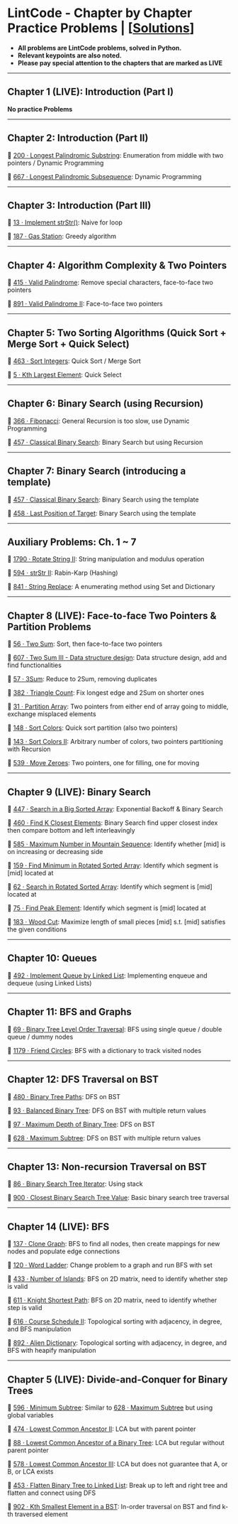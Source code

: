 # LintCode - Chapter by Chapter Practice Problems | [[Solutions](https://github.com/BrandonBian/LeetCode-Notes/blob/main/problems-and-solutions/LintCode/chapter-by-chapter-solutions.md)]
- **All problems are LintCode problems, solved in Python.**
- **Relevant keypoints are also noted.**
- **Please pay special attention to the chapters that are marked as LIVE**

---

## Chapter 1 (LIVE): Introduction (Part I)
**No practice Problems**

---

## Chapter 2: Introduction (Part II)

:orange_book: [200 · Longest Palindromic Substring](https://www.lintcode.com/problem/200/): Enumeration from middle with two pointers / Dynamic Programming

:orange_book: [667 · Longest Palindromic Subsequence](https://www.lintcode.com/problem/667/): Dynamic Programming

---

## Chapter 3: Introduction (Part III)

:green_book: [13 · Implement strStr()](https://www.lintcode.com/problem/13/): Naive for loop

:orange_book: [187 · Gas Station](https://www.lintcode.com/problem/187/): Greedy algorithm

---

## Chapter 4: Algorithm Complexity & Two Pointers

:orange_book: [415 · Valid Palindrome](https://www.lintcode.com/problem/415/): Remove special characters, face-to-face two pointers

:orange_book: [891 · Valid Palindrome II](https://www.lintcode.com/problem/891/): Face-to-face two pointers

---

## Chapter 5: Two Sorting Algorithms (Quick Sort + Merge Sort + Quick Select)

:green_book: [463 · Sort Integers](https://www.lintcode.com/problem/463/): Quick Sort / Merge Sort

:orange_book: [5 · Kth Largest Element](https://www.lintcode.com/problem/5/description): Quick Select

---

## Chapter 6: Binary Search (using Recursion)

:green_book: [366 · Fibonacci](https://www.lintcode.com/problem/366/): General Recursion is too slow, use Dynamic Programming

:green_book: [457 · Classical Binary Search](https://www.lintcode.com/problem/457/): Binary Search but using Recursion

---

## Chapter 7: Binary Search (introducing a template)

:green_book: [457 · Classical Binary Search](https://www.lintcode.com/problem/457/): Binary Search using the template

:green_book: [458 · Last Position of Target](https://www.lintcode.com/problem/458/): Binary Search using the template

---

## Auxiliary Problems: Ch. 1 ~ 7

:green_book: [1790 · Rotate String II](https://www.lintcode.com/problem/1790/description?_from=collection&fromId=161): String manipulation and modulus operation

:closed_book: [594 · strStr II](https://www.lintcode.com/problem/594/?_from=collection&fromId=161): Rabin-Karp (Hashing)

:closed_book: [841 · String Replace](https://www.lintcode.com/problem/841/?_from=collection&fromId=161): A enumerating method using Set and Dictionary

---

## Chapter 8 (LIVE): Face-to-face Two Pointers & Partition Problems

:green_book: [56 · Two Sum](https://www.lintcode.com/problem/56/): Sort, then face-to-face two pointers

:green_book: [607 · Two Sum III - Data structure design](https://www.lintcode.com/problem/607/): Data structure design, add and find functionalities

:orange_book: [57 · 3Sum](https://www.lintcode.com/problem/57/?_from=collection&fromId=161): Reduce to 2Sum, removing duplicates

:orange_book: [382 · Triangle Count](https://www.lintcode.com/problem/382/): Fix longest edge and 2Sum on shorter ones

:orange_book: [31 · Partition Array](https://www.lintcode.com/problem/31/): Two pointers from either end of array going to middle, exchange misplaced elements

:orange_book: [148 · Sort Colors](https://www.lintcode.com/problem/148/): Quick sort partition (also two pointers)

:orange_book: [143 · Sort Colors II](https://www.lintcode.com/problem/143/): Arbitrary number of colors, two pointers partitioning with Recursion

:green_book: [539 · Move Zeroes](https://www.lintcode.com/problem/539/): Two pointers, one for filling, one for moving

---

## Chapter 9 (LIVE): Binary Search

:orange_book: [447 · Search in a Big Sorted Array](https://www.lintcode.com/problem/447/): Exponential Backoff & Binary Search

:orange_book: [460 · Find K Closest Elements](https://www.lintcode.com/problem/460/): Binary Search find upper closest index then compare bottom and left interleavingly

:orange_book: [585 · Maximum Number in Mountain Sequence](https://www.lintcode.com/problem/585/): Identify whether [mid] is on increasing or decreasing side

:orange_book: [159 · Find Minimum in Rotated Sorted Array](https://www.lintcode.com/problem/159/): Identify which segment is [mid] located at

:orange_book: [62 · Search in Rotated Sorted Array](https://www.lintcode.com/problem/62/): Identify which segment is [mid] located at

:orange_book: [75 · Find Peak Element](https://www.lintcode.com/problem/75/): Identify which segment is [mid] located at

:closed_book: [183 · Wood Cut](https://www.lintcode.com/problem/183/): Maximize length of small pieces [mid] s.t. [mid] satisfies the given conditions

---

## Chapter 10: Queues

:green_book: [492 · Implement Queue by Linked List](https://www.lintcode.com/problem/492/): Implementing enqueue and dequeue (using Linked Lists)

---

## Chapter 11: BFS and Graphs

:green_book: [69 · Binary Tree Level Order Traversal](https://www.lintcode.com/problem/69/): BFS using single queue / double queue / dummy nodes

:orange_book: [1179 · Friend Circles](https://www.lintcode.com/problem/1179/): BFS with a dictionary to track visited nodes

---

## Chapter 12: DFS Traversal on BST

:green_book: [480 · Binary Tree Paths](https://www.lintcode.com/problem/480/): DFS on BST

:green_book: [93 · Balanced Binary Tree](https://www.lintcode.com/problem/93/): DFS on BST with multiple return values

:green_book: [97 · Maximum Depth of Binary Tree](https://www.lintcode.com/problem/97/): DFS on BST

:green_book: [628 · Maximum Subtree](https://www.lintcode.com/problem/628/): DFS on BST with multiple return values

---

## Chapter 13: Non-recursion Traversal on BST

:closed_book: [86 · Binary Search Tree Iterator](https://www.lintcode.com/problem/86/): Using stack

:green_book: [900 · Closest Binary Search Tree Value](https://www.lintcode.com/problem/900/): Basic binary search tree traversal

---

## Chapter 14 (LIVE): BFS

:orange_book: [137 · Clone Graph](https://www.lintcode.com/problem/137/): BFS to find all nodes, then create mappings for new nodes and populate edge connections

:closed_book: [120 · Word Ladder](https://www.lintcode.com/problem/120/): Change problem to a graph and run BFS with set

:green_book: [433 · Number of Islands](https://www.lintcode.com/problem/433/): BFS on 2D matrix, need to identify whether step is valid

:orange_book: [611 · Knight Shortest Path](https://www.lintcode.com/problem/611/): BFS on 2D matrix, need to identify whether step is valid

:orange_book: [616 · Course Schedule II](https://www.lintcode.com/problem/616/): Topological sorting with adjacency, in degree, and BFS manipulation

:closed_book: [892 · Alien Dictionary](https://www.lintcode.com/problem/892/): Topological sorting with adjacency, in degree, and BFS with heapify manipulation

---

## Chapter 5 (LIVE): Divide-and-Conquer for Binary Trees

:green_book: [596 · Minimum Subtree](https://www.lintcode.com/problem/596/): Similar to [628 · Maximum Subtree](https://www.lintcode.com/problem/628/) but using global variables

:green_book: [474 · Lowest Common Ancestor II](https://www.lintcode.com/problem/474/): LCA but with parent pointer

:orange_book: [88 · Lowest Common Ancestor of a Binary Tree](https://www.lintcode.com/problem/88/): LCA but regular without parent pointer

:orange_book: [578 · Lowest Common Ancestor III](https://www.lintcode.com/problem/578/): LCA but does not guarantee that A, or B, or LCA exists

:green_book: [453 · Flatten Binary Tree to Linked List](https://www.lintcode.com/problem/453/): Break up to left and right tree and flatten and connect using DFS

:orange_book: [902 · Kth Smallest Element in a BST](https://www.lintcode.com/problem/902/description): In-order traversal on BST and find k-th traversed element
